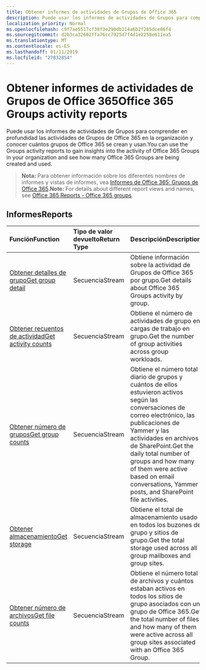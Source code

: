 ```yaml
---
title: Obtener informes de actividades de Grupos de Office 365
description: Puede usar los informes de actividades de Grupos para comprender en profundidad las actividades de Grupos de Office 365 en la organización y conocer cuántos grupos de Office 365 se crean y usan.
localization_priority: Normal
ms.openlocfilehash: c9f7ae5517cf38f3e290db214a6b2f285dce86f4
ms.sourcegitcommit: d2b3ca32602ffa76cc7925d7f4d1e2258e611ea5
ms.translationtype: MT
ms.contentlocale: es-ES
ms.lasthandoff: 01/11/2019
ms.locfileid: "27832854"
---
```

# <a name="office-365-groups-activity-reports"></a><span data-ttu-id="ad85b-103">Obtener informes de actividades de Grupos de Office 365</span><span class="sxs-lookup"><span data-stu-id="ad85b-103">Office 365 Groups activity reports</span></span>

<span data-ttu-id="ad85b-104">Puede usar los informes de actividades de Grupos para comprender en profundidad las actividades de Grupos de Office 365 en la organización y conocer cuántos grupos de Office 365 se crean y usan.</span><span class="sxs-lookup"><span data-stu-id="ad85b-104">You can use the Groups activity reports to gain insights into the activity of Office 365 Groups in your organization and see how many Office 365 Groups are being created and used.</span></span>

> <span data-ttu-id="ad85b-105">**Nota:** Para obtener información sobre los diferentes nombres de informes y vistas de informes, vea [Informes de Office 365: Grupos de Office 365](https://support.office.com/client/Office-365-groups-a27f1a99-3557-4f85-9560-a28e3d822a40).</span><span class="sxs-lookup"><span data-stu-id="ad85b-105">**Note:** For details about different report views and names, see [Office 365 Reports - Office 365 groups](https://support.office.com/client/Office-365-groups-a27f1a99-3557-4f85-9560-a28e3d822a40).</span></span>

## <a name="reports"></a><span data-ttu-id="ad85b-106">Informes</span><span class="sxs-lookup"><span data-stu-id="ad85b-106">Reports</span></span>

| <span data-ttu-id="ad85b-107">Función</span><span class="sxs-lookup"><span data-stu-id="ad85b-107">Function</span></span>                                 | <span data-ttu-id="ad85b-108">Tipo de valor devuelto</span><span class="sxs-lookup"><span data-stu-id="ad85b-108">Return Type</span></span> | <span data-ttu-id="ad85b-109">Descripción</span><span class="sxs-lookup"><span data-stu-id="ad85b-109">Description</span></span>                              |
| :--------------------------------------- | :-------------- |  ---------------------------------------- |
| [<span data-ttu-id="ad85b-110">Obtener detalles de grupo</span><span class="sxs-lookup"><span data-stu-id="ad85b-110">Get group detail</span></span>](../api/reportroot-getoffice365groupsactivitydetail.md) | <span data-ttu-id="ad85b-111">Secuencia</span><span class="sxs-lookup"><span data-stu-id="ad85b-111">Stream</span></span>          | <span data-ttu-id="ad85b-112">Obtiene información sobre la actividad de Grupos de Office 365 por grupo.</span><span class="sxs-lookup"><span data-stu-id="ad85b-112">Get details about Office 365 Groups activity by group.</span></span> |
| [<span data-ttu-id="ad85b-113">Obtener recuentos de actividad</span><span class="sxs-lookup"><span data-stu-id="ad85b-113">Get activity counts</span></span>](../api/reportroot-getoffice365groupsactivitycounts.md) | <span data-ttu-id="ad85b-114">Secuencia</span><span class="sxs-lookup"><span data-stu-id="ad85b-114">Stream</span></span>          | <span data-ttu-id="ad85b-115">Obtiene el número de actividades de grupo en cargas de trabajo en grupo.</span><span class="sxs-lookup"><span data-stu-id="ad85b-115">Get the number of group activities across group workloads.</span></span> |
| [<span data-ttu-id="ad85b-116">Obtener número de grupos</span><span class="sxs-lookup"><span data-stu-id="ad85b-116">Get group counts</span></span>](../api/reportroot-getoffice365groupsactivitygroupcounts.md) | <span data-ttu-id="ad85b-117">Secuencia</span><span class="sxs-lookup"><span data-stu-id="ad85b-117">Stream</span></span>          | <span data-ttu-id="ad85b-118">Obtiene el número total diario de grupos y cuántos de ellos estuvieron activos según las conversaciones de correo electrónico, las publicaciones de Yammer y las actividades en archivos de SharePoint.</span><span class="sxs-lookup"><span data-stu-id="ad85b-118">Get the daily total number of groups and how many of them were active based on email conversations, Yammer posts, and SharePoint file activities.</span></span> |
| [<span data-ttu-id="ad85b-119">Obtener almacenamiento</span><span class="sxs-lookup"><span data-stu-id="ad85b-119">Get storage</span></span>](../api/reportroot-getoffice365groupsactivitystorage.md) | <span data-ttu-id="ad85b-120">Secuencia</span><span class="sxs-lookup"><span data-stu-id="ad85b-120">Stream</span></span>          | <span data-ttu-id="ad85b-121">Obtiene el total de almacenamiento usado en todos los buzones de grupo y sitios de grupo.</span><span class="sxs-lookup"><span data-stu-id="ad85b-121">Get the total storage used across all group mailboxes and group sites.</span></span> |
| [<span data-ttu-id="ad85b-122">Obtener número de archivos</span><span class="sxs-lookup"><span data-stu-id="ad85b-122">Get file counts</span></span>](../api/reportroot-getoffice365groupsactivityfilecounts.md) | <span data-ttu-id="ad85b-123">Secuencia</span><span class="sxs-lookup"><span data-stu-id="ad85b-123">Stream</span></span>          | <span data-ttu-id="ad85b-124">Obtiene el número total de archivos y cuántos estaban activos en todos los sitios de grupo asociados con un grupo de Office 365.</span><span class="sxs-lookup"><span data-stu-id="ad85b-124">Get the total number of files and how many of them were active across all group sites associated with an Office 365 Group.</span></span> |
